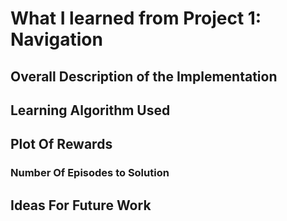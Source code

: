 # What I learned from Project 1: Navigation

## Overall Description of the Implementation


## Learning Algorithm Used


## Plot Of Rewards


### Number Of Episodes to Solution


## Ideas For Future Work

